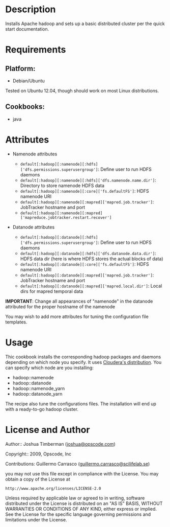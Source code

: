 Description
===========

Installs Apache hadoop and sets up a basic distributed cluster per the
quick start documentation.

Requirements
============

## Platform:

* Debian/Ubuntu

Tested on Ubuntu 12.04, though should work on most Linux distributions.

## Cookbooks:

* java

Attributes
==========
* Namenode attributes
	* `default[:hadoop][:namenode][:hdfs]['dfs.permissions.superusergroup']`: Define
	user to run HDFS daemons
	* `default[:hadoop][:namenode][:hdfs]['dfs.namenode.name.dir']`: Directory to store
	namenode HDFS data
	* `default[:hadoop][:namenode][:core]['fs.defaultFS']`: HDFS namenode URI
	* `default[:hadoop][:namenode][:mapred]['mapred.job.tracker']`: JobTracker hostname and port
	* `default[:hadoop][:namenode][:mapred]['mapreduce.jobtracker.restart.recover']`

* Datanode attributes
	* `default[:hadoop][:datanode][:hdfs]['dfs.permissions.superusergroup']`: Define
	user to run HDFS daemons
	* `default[:hadoop][:datanode][:hdfs]['dfs.datanode.data.dir']`: HDFS data dir
	(here is where HDFS stores the actual blocks of data)
	* `default[:hadoop][:datanode][:core]['fs.defaultFS']`: HDFS namenode URI
	* `default[:hadoop][:datanode][:mapred]['mapred.job.tracker']`: JobTracker hostname and port
	* `default[:hadoop][:datanode][:mapred]['mapred.local.dir']`: Local dirs for mapred temporal data

__IMPORTANT__: Change all appearances of "namenode" in the datanode attributed for
the proper hostname of the namenode

You may wish to add more attributes for tuning the configuration file templates.

Usage
=====
Thic cookbook installs the corresponding hadoop packages and daemons depending
on which node you specify. It uses [Cloudera's distribution][o1]. You can specify
which node are you installing:

* hadoop::namenode
* hadoop::datanode
* hadoop::namenode_yarn
* hadoop::datanode_yarn

The recipe also tune the configurations files. The installation will end up with
a ready-to-go hadoop cluster.

[o1]:http://www.cloudera.com/content/cloudera/en/products/cdh.html

License and Author
==================

Author:: Joshua Timberman (<joshua@opscode.com>)

Copyright:: 2009, Opscode, Inc

Contributions: Guillermo Carrasco (<guillermo.carrasco@scilifelab.se>)


you may not use this file except in compliance with the License.
You may obtain a copy of the License at

    http://www.apache.org/licenses/LICENSE-2.0

Unless required by applicable law or agreed to in writing, software
distributed under the License is distributed on an "AS IS" BASIS,
WITHOUT WARRANTIES OR CONDITIONS OF ANY KIND, either express or implied.
See the License for the specific language governing permissions and
limitations under the License.
